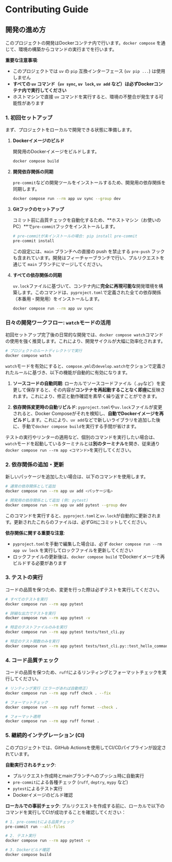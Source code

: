 # Contributing Guide

## 開発の進め方

このプロジェクトの開発はDockerコンテナ内で行います。`docker compose` を通じて、環境の構築からコマンドの実行までを行います。

**重要な注意事項**:
- このプロジェクトでは `uv` の `pip` 互換インターフェース (`uv pip ...`) は使用しません
- **すべての `uv` コマンド（`uv sync`, `uv lock`, `uv add` など）は必ずDockerコンテナ内で実行してください**
- ホストマシンで直接 `uv` コマンドを実行すると、環境の不整合が発生する可能性があります

### 1. 初回セットアップ

まず、プロジェクトをローカルで開発できる状態に準備します。

1.  **Dockerイメージのビルド**

    開発用のDockerイメージをビルドします。
    ```bash
    docker compose build
    ```

2.  **開発依存関係の同期**

    `pre-commit`などの開発ツールをインストールするため、開発用の依存関係を同期します。
    ```bash
    docker compose run --rm app uv sync --group dev
    ```

3.  **Gitフックのセットアップ**

    コミット前に品質チェックを自動化するため、**ホストマシン（お使いのPC）**で`pre-commit`フックをインストールします。
    ```bash
    # pre-commitが未インストールの場合: pip install pre-commit
    pre-commit install
    ```

    この設定には、`main` ブランチへの直接の push を禁止する `pre-push` フックも含まれています。開発はフィーチャーブランチで行い、プルリクエストを通じて `main` ブランチにマージしてください。

4.  **すべての依存関係の同期**

    `uv.lock`ファイルに基づいて、コンテナ内に**完全に再現可能な**開発環境を構築します。このコマンドは、`pyproject.toml`で定義された全ての依存関係（本番用・開発用）をインストールします。
    ```bash
    docker compose run --rm app uv sync
    ```

### 日々の開発ワークフロー: `watch`モードの活用

初回セットアップ完了後の日常的な開発では、`docker compose watch`コマンドの使用を強く推奨します。これにより、開発サイクルが大幅に効率化されます。

```bash
# プロジェクトのルートディレクトリで実行
docker compose watch
```

`watch`モードを有効にすると、`compose.yml`の`develop.watch`セクションで定義されたルールに基づき、以下の機能が自動的に有効になります。

1.  **ソースコードの自動同期**:
    ローカルでソースコードファイル（`.py`など）を変更して保存すると、その内容が**コンテナを再起動することなく即座に**反映されます。これにより、修正と動作確認を素早く繰り返すことができます。

2.  **依存関係変更時の自動リビルド**:
    `pyproject.toml`や`uv.lock`ファイルが変更されると、Docker Composeがそれを検知し、**自動でDockerイメージを再ビルド**します。これにより、`uv add`などで新しいライブラリを追加した後に、手動で`docker compose build`を実行する手間が省けます。

テストの実行やリンターの適用など、個別のコマンドを実行したい場合は、`watch`モードを起動しているターミナルとは**別のターミナル**を開き、従来通り`docker compose run --rm app <コマンド>`を実行してください。

### 2. 依存関係の追加・更新

新しいパッケージを追加したい場合は、以下のコマンドを使用します。

```bash
# 通常の依存関係として追加
docker compose run --rm app uv add <パッケージ名>

# 開発用の依存関係として追加 (例: pytest)
docker compose run --rm app uv add pytest --group dev
```

このコマンドを実行すると、`pyproject.toml`と`uv.lock`が自動的に更新されます。更新されたこれらのファイルは、必ずGitにコミットしてください。

**依存関係に関する重要な注意**:
- `pyproject.toml`を手動で編集した場合は、必ず `docker compose run --rm app uv lock` を実行してロックファイルを更新してください
- ロックファイルの更新後は、`docker compose build` でDockerイメージを再ビルドする必要があります

### 3. テストの実行

コードの品質を保つため、変更を行った際は必ずテストを実行してください。

```bash
# すべてのテストを実行
docker compose run --rm app pytest

# 詳細な出力でテストを実行
docker compose run --rm app pytest -v

# 特定のテストファイルのみを実行
docker compose run --rm app pytest tests/test_cli.py

# 特定のテスト関数のみを実行
docker compose run --rm app pytest tests/test_cli.py::test_hello_command
```

### 4. コード品質チェック

コードの品質を保つため、`ruff`によるリンティングとフォーマットチェックを実行してください。

```bash
# リンティング実行（エラーがあれば自動修正）
docker compose run --rm app ruff check . --fix

# フォーマットチェック
docker compose run --rm app ruff format --check .

# フォーマット適用
docker compose run --rm app ruff format .
```

### 5. 継続的インテグレーション (CI)

このプロジェクトでは、GitHub Actionsを使用してCI/CDパイプラインが設定されています。

**自動実行されるチェック**:
- プルリクエスト作成時とmainブランチへのプッシュ時に自動実行
- `pre-commit`による各種チェック (`ruff`, `deptry`, `mypy` など)
- `pytest`によるテスト実行
- Dockerイメージのビルド確認

**ローカルでの事前チェック**:
プルリクエストを作成する前に、ローカルで以下のコマンドを実行してCIが成功することを確認してください：

```bash
# 1. pre-commitによる品質チェック
pre-commit run --all-files

# 2. テスト実行
docker compose run --rm app pytest -v

# 3. Dockerビルド確認
docker compose build
```
